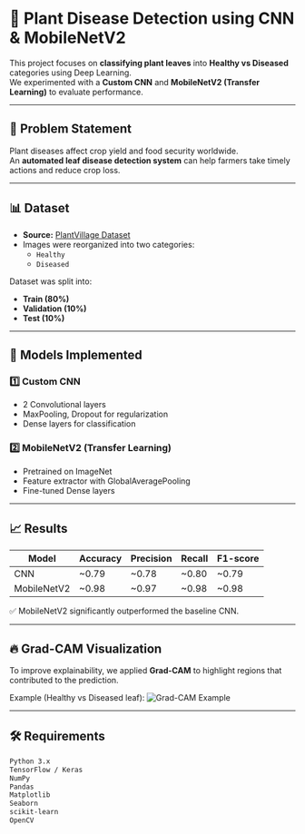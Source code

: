 # 🌱 Plant Disease Detection using CNN & MobileNetV2

This project focuses on **classifying plant leaves** into **Healthy vs Diseased** categories using Deep Learning.  
We experimented with a **Custom CNN** and **MobileNetV2 (Transfer Learning)** to evaluate performance.  

---

## 📌 Problem Statement
Plant diseases affect crop yield and food security worldwide.  
An **automated leaf disease detection system** can help farmers take timely actions and reduce crop loss.  

---

## 📊 Dataset
- **Source:** [PlantVillage Dataset](https://www.kaggle.com/datasets/emmarex/plantdisease)  
- Images were reorganized into two categories:
  - `Healthy`
  - `Diseased`  

Dataset was split into:
- **Train (80%)**
- **Validation (10%)**
- **Test (10%)**

---

## 🧠 Models Implemented
### 1️⃣ Custom CNN
- 2 Convolutional layers
- MaxPooling, Dropout for regularization
- Dense layers for classification

### 2️⃣ MobileNetV2 (Transfer Learning)
- Pretrained on ImageNet
- Feature extractor with GlobalAveragePooling
- Fine-tuned Dense layers

---

## 📈 Results
| Model        | Accuracy | Precision | Recall | F1-score |
|--------------|----------|-----------|--------|----------|
| CNN          | ~0.79    | ~0.78     | ~0.80  | ~0.79    |
| MobileNetV2  | ~0.98    | ~0.97     | ~0.98  | ~0.98    |

✅ MobileNetV2 significantly outperformed the baseline CNN.  

---

## 🔥 Grad-CAM Visualization
To improve explainability, we applied **Grad-CAM** to highlight regions that contributed to the prediction.  

Example (Healthy vs Diseased leaf):
![Grad-CAM Example](gradcam_example.png)

---

## 🛠️ Requirements
```bash
Python 3.x
TensorFlow / Keras
NumPy
Pandas
Matplotlib
Seaborn
scikit-learn
OpenCV

